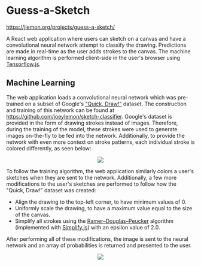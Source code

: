 # Guess-a-Sketch

https://jlemon.org/projects/guess-a-sketch/

A React web application where users can sketch on a canvas and have a convolutional neural network attempt to classify the drawing. Predictions are made in real-time as the user adds strokes to the canvas. The machine learning algorithm is performed client-side in the user's browser using [Tensorflow.js](https://www.tensorflow.org/js).

## Machine Learning

The web application loads a convolutional neural network which was pre-trained on a subset of Google's ["Quick, Draw!"](https://github.com/googlecreativelab/quickdraw-dataset) dataset. The construction and training of this network can be found at https://github.com/joeylemon/sketch-classifier. Google's dataset is provided in the form of drawing strokes instead of images. Therefore, during the training of the model, these strokes were used to generate images on-the-fly to be fed into the network. Additionally, to provide the network with even more context on stroke patterns, each individual stroke is colored differently, as seen below:

<p align="center"><img src="https://i.imgur.com/skoPqCw.jpg" /></p>

To follow the training algorithm, the web application similarly colors a user's sketches when they are sent to the network. Additionally, a few more modifications to the user's sketches are performed to follow how the "Quick, Draw!" dataset was created:

- Align the drawing to the top-left corner, to have minimum values of 0.
- Uniformly scale the drawing, to have a maximum value equal to the size of the canvas.
- Simplify all strokes using the [Ramer–Douglas–Peucker](https://en.wikipedia.org/wiki/Ramer%E2%80%93Douglas%E2%80%93Peucker_algorithm) algorithm (implemented with [Simplify.js](https://mourner.github.io/simplify-js/)) with an epsilon value of 2.0.

After performing all of these modifications, the image is sent to the neural network and an array of probabilities is returned and presented to the user.

<p align="center"><img src="https://i.imgur.com/3IuTrha.jpg" /></p>
